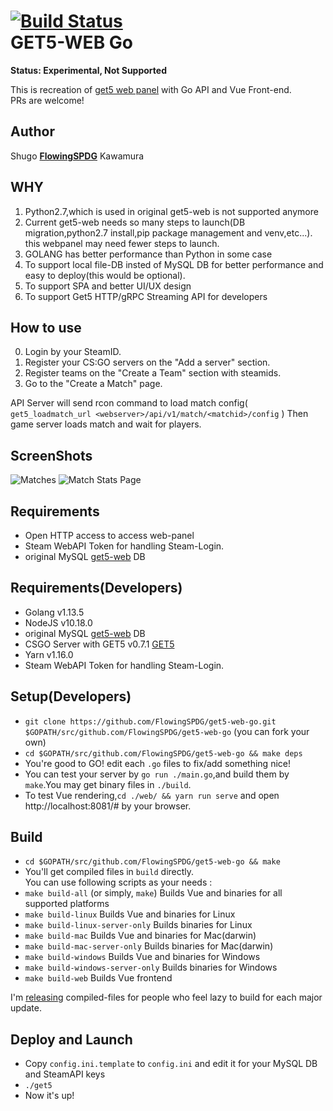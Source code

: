 [![Build Status](https://travis-ci.org/FlowingSPDG/get5-web-go.svg?branch=master)](https://travis-ci.org/FlowingSPDG/get5-web-go)  
GET5-WEB Go
===========================
**Status: Experimental, Not Supported**

This is recreation of [get5 web panel](https://github.com/splewis/get5-web) with Go API and Vue Front-end.  
PRs are welcome!

## Author
Shugo [**FlowingSPDG**](http://github.com/FlowingSPDG) Kawamura

## WHY
1. Python2.7,which is used in original get5-web is not supported anymore  
2. Current get5-web needs so many steps to launch(DB migration,python2.7 install,pip package management and venv,etc...). this webpanel may need fewer steps to launch.
3. GOLANG has better performance than Python in some case
4. To support local file-DB insted of MySQL DB for better performance and easy to deploy(this would be optional).
5. To support SPA and better UI/UX design
6. To support Get5 HTTP/gRPC Streaming API for developers

## How to use
0. Login by your SteamID.
1. Register your CS:GO servers on the "Add a server" section.
2. Register teams on the "Create a Team" section with steamids.
3. Go to the "Create a Match" page.

API Server will send rcon command to load match config( ``get5_loadmatch_url <webserver>/api/v1/match/<matchid>/config`` ) Then game server loads match and wait for players.

## ScreenShots
![Matches](/screenshots/Matches.PNG?raw=true "Matches list page")
![Match Stats Page](/screenshots/Match.PNG?raw=true "Match Stats Page")

## Requirements
- Open HTTP access to access web-panel
- Steam WebAPI Token for handling Steam-Login.
- original MySQL [get5-web](https://github.com/splewis/get5-web) DB

## Requirements(Developers)
- Golang v1.13.5
- NodeJS v10.18.0
- original MySQL [get5-web](https://github.com/splewis/get5-web) DB
- CSGO Server with GET5 v0.7.1 [GET5](https://github.com/splewis/get5/releases)
- Yarn v1.16.0
- Steam WebAPI Token for handling Steam-Login.

## Setup(Developers)
- ``git clone https://github.com/FlowingSPDG/get5-web-go.git $GOPATH/src/github.com/FlowingSPDG/get5-web-go`` (you can fork your own)  
- ``cd $GOPATH/src/github.com/FlowingSPDG/get5-web-go && make deps``
- You're good to GO! edit each `.go` files to fix/add something nice!
- You can test your server by ``go run ./main.go``,and build them by ``make``.You may get binary files in ``./build``.
- To test Vue rendering,``cd ./web/ && yarn run serve`` and open http://localhost:8081/# by your browser.  


## Build
- ``cd $GOPATH/src/github.com/FlowingSPDG/get5-web-go && make``
- You'll get compiled files in ``build`` directly.  
You can use following scripts as your needs :
- ``make build-all`` (or simply, ``make``) Builds Vue and binaries for all supported platforms
- ``make build-linux`` Builds Vue and binaries for Linux
- ``make build-linux-server-only`` Builds binaries for Linux
- ``make build-mac`` Builds Vue and binaries for Mac(darwin)
- ``make build-mac-server-only`` Builds binaries for Mac(darwin)
- ``make build-windows`` Builds Vue and binaries for Windows
- ``make build-windows-server-only`` Builds binaries for Windows
- ``make build-web`` Builds Vue frontend

I'm [releasing](https://github.com/FlowingSPDG/get5-web-go/releases) compiled-files for people who feel lazy to build for each major update.

## Deploy and Launch
- Copy `config.ini.template` to `config.ini` and edit it for your MySQL DB and SteamAPI keys
- `./get5`
- Now it's up!
